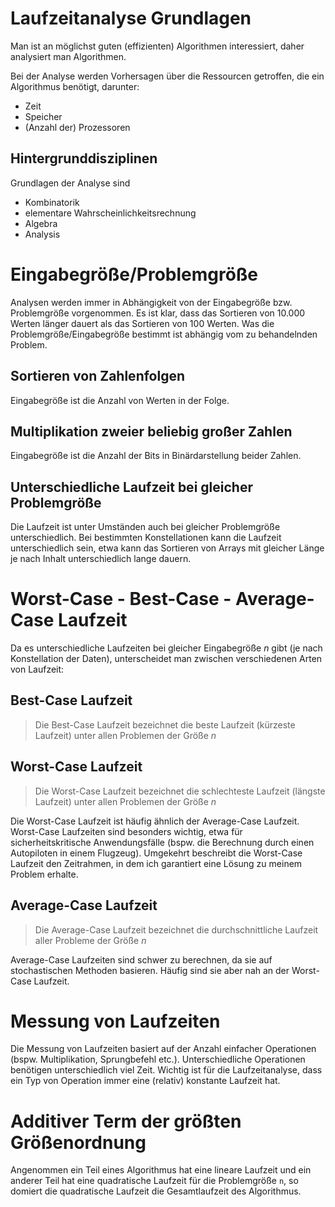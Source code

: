 # Laufzeitanalyse Grundlagen
Man ist an möglichst guten (effizienten) Algorithmen interessiert, daher analysiert man Algorithmen.

Bei der Analyse werden Vorhersagen über die Ressourcen getroffen, die ein Algorithmus benötigt, darunter:
- Zeit
- Speicher
- (Anzahl der) Prozessoren


## Hintergrunddisziplinen
Grundlagen der Analyse sind  
- Kombinatorik  
- elementare Wahrscheinlichkeitsrechnung  
- Algebra  
- Analysis  


# Eingabegröße/Problemgröße
Analysen werden immer in Abhängigkeit von der Eingabegröße bzw. Problemgröße vorgenommen.
Es ist klar, dass das Sortieren von 10.000 Werten länger dauert als das Sortieren von 100 Werten.
Was die Problemgröße/Eingabegröße bestimmt ist abhängig vom zu behandelnden Problem.


## Sortieren von Zahlenfolgen
Eingabegröße ist die Anzahl von Werten in der Folge.


## Multiplikation zweier beliebig großer Zahlen
Eingabegröße ist die Anzahl der Bits in Binärdarstellung beider Zahlen.

## Unterschiedliche Laufzeit bei gleicher Problemgröße
Die Laufzeit ist unter Umständen auch bei gleicher Problemgröße unterschiedlich.
Bei bestimmten Konstellationen kann die Laufzeit unterschiedlich sein, etwa kann das Sortieren von Arrays mit gleicher Länge je nach Inhalt unterschiedlich lange dauern.

# Worst-Case - Best-Case - Average-Case Laufzeit
Da es unterschiedliche Laufzeiten bei gleicher Eingabegröße $n$ gibt (je nach Konstellation der Daten), unterscheidet man zwischen verschiedenen Arten von Laufzeit:


## Best-Case Laufzeit
> Die Best-Case Laufzeit bezeichnet die beste Laufzeit (kürzeste Laufzeit) unter allen Problemen der Größe $n$


## Worst-Case Laufzeit
> Die Worst-Case Laufzeit bezeichnet die schlechteste Laufzeit (längste Laufzeit) unter allen Problemen der Größe $n$

Die Worst-Case Laufzeit ist häufig ähnlich der Average-Case Laufzeit.
Worst-Case Laufzeiten sind besonders wichtig, etwa für sicherheitskritische Anwendungsfälle (bspw. die Berechnung durch einen Autopiloten in einem Flugzeug).
Umgekehrt beschreibt die Worst-Case Laufzeit den Zeitrahmen, in dem ich garantiert eine Lösung zu meinem Problem erhalte.


## Average-Case Laufzeit
> Die Average-Case Laufzeit bezeichnet die durchschnittliche Laufzeit aller Probleme der Größe $n$

Average-Case Laufzeiten sind schwer zu berechnen, da sie auf stochastischen Methoden basieren. Häufig sind sie aber nah an der Worst-Case Laufzeit.


# Messung von Laufzeiten
Die Messung von Laufzeiten basiert auf der Anzahl einfacher Operationen (bspw. Multiplikation, Sprungbefehl etc.). Unterschiedliche Operationen benötigen unterschiedlich viel Zeit. Wichtig ist für die Laufzeitanalyse, dass ein Typ von Operation immer eine (relativ) konstante Laufzeit hat.


# Additiver Term der größten Größenordnung
Angenommen ein Teil eines Algorithmus hat eine lineare Laufzeit und ein anderer Teil hat eine quadratische Laufzeit für die Problemgröße ```n```, so domiert die quadratische Laufzeit die Gesamtlaufzeit des Algorithmus.